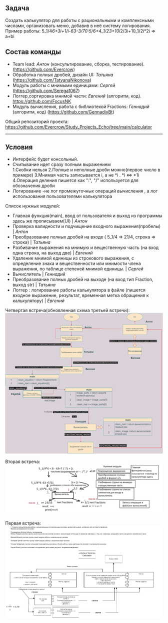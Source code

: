## Задача
Создать калькулятор для работы с рациональными и комплексными числами, организовать меню, добавив в неё систему логирования.
Пример работы:  5_1/4*6+3i+1/i-63-3/70:5/6+4_1/23+10i*2/3i+10_1/2i*2i => a+bi

## Состав команды
- Team lead: *Антон* (консультирование, сборка, тестирование). (https://github.com/Evercrow)
- Обработка полных дробей, дизайн UI: *Татьяна*  (https://github.com/TatyanaNikonova)
- Модуль работы с мнимыми единицами:  *Сергей*  (https://github.com/Serega1067)
- Логгер,сортировка мнимой части: *Евгений*  (алгоритм, код). https://github.com/FocusNK
- Модуль вычисления, работа с библиотекой Fractions: *Геннадий*  (алгоритм, код) (https://github.com/GennadiyBt)

Общий репозиторий проекта: https://github.com/Evercrow/Study_Projects_Echo/tree/main/calculator



***
## Условия
- Интерфейс будет консольный.
- Считывание идет сразу полным выражением  
    1.Скобки нельзя
    2.Полные и неполные дроби можно(первое число в примере)
    3.Мнимая часть записывается i, а не *i . *i <=> *1i
    4.Операция деления пишется как ":", "/" используется для обозначения дроби
- Логирование -не лог промежуточных операций вычисления , а лог использования пользователями калькулятора


Список нужных модулей:
- Главная функция(main), ввод от пользователя и выход из программы здесь же прописываем(UI) | *Антон*
- Проверка валидности и подчищение входного выражения(пробелы) | *Антон*
- Преобразование полных дробей на входе  ( 5_1/4 => 21/4, строка => строка) | *Татьяна*
- Разбивание выражения на мнимую и вещественную часть (на вход одна строка, на выход две) | *Евгений*
- Удаление мнимой единицы из строкового выражения, с определение знака и вещественности или мнимости члена выражения, по таблице степеней мнимой единицы. | *Сергей* 
- Вычислитель | *Геннадий*
- Преобразование полных дробей на выходе (на вход тип Fraction, выход str) | *Татьяна*
- Логгер : логирование работы калькулятора в файле (пишется входное выражение, результат, временная метка обращения к калькулятору) | *Евгений*
 

Четвертая встреча(обновленная схема третьей встречи):
![По результатам воскресенья](Meeting3.png)

Вторая встреча:
![По результатам субботы](calc_meet2.png)



Первая встреча:
![Первая встреча](Calcul.drawio.png) 
 

 
